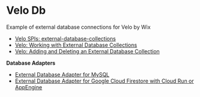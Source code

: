 # Velo Db

Example of external database connections for Velo by Wix

- [Velo SPIs: external-database-collections](https://www.wix.com/velo/reference/spis/external-database-collections)
- [Velo: Working with External Database Collections](https://support.wix.com/en/article/velo-working-with-external-database-collections)
- [Velo: Adding and Deleting an External Database Collection](https://support.wix.com/en/article/velo-adding-and-deleting-an-external-database-collection)

**Database Adapters**

- [External Database Adapter for MySQL](https://github.com/wix/corvid-external-db-mysql-adapter)
- [External Database Adapter for Google Cloud Firestore with Cloud Run or AppEngine](https://github.com/wix/corvid-external-db-firestore-adapter)